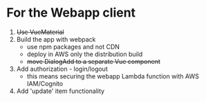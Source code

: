 # For the Webapp client
1. ~~Use VueMaterial~~
2. Build the app with webpack 
	- use npm packages and not CDN
	- deploy in AWS only the distribution build
	- ~~move DialogAdd to a separate Vue component~~
3. Add authorization - login/logout
	- this means securing the webapp Lambda function with AWS IAM/Cognito
4. Add 'update' item functionality

